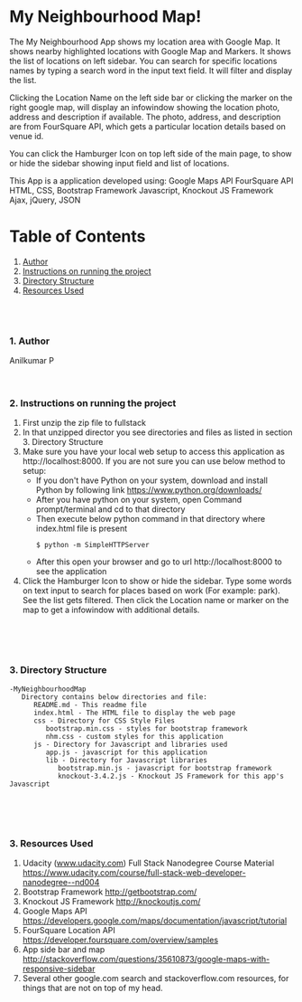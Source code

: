 # My Neighbourhood Map!
The My Neighbourhood App shows my location area with Google Map.  It shows
nearby highlighted locations with Google Map and Markers.  It shows the
list of locations on left sidebar.  You can search for specific locations
names by typing a search word in the input text field.  It will filter and
display the list.

Clicking the Location Name on the left side bar or clicking the marker on the
right google map, will display an infowindow showing the location photo,
address and description if available.  The photo, address, and description
are from FourSquare API, which gets a particular location details based on
venue id.

You can click the Hamburger Icon on top left side of the main page, to show
or hide the sidebar showing input field and list of locations.

This App is a application developed using:
Google Maps API
FourSquare API
HTML, CSS, Bootstrap Framework
Javascript, Knockout JS Framework
Ajax, jQuery, JSON


# Table of Contents
1. [Author](#author)
2. [Instructions on running the project](#instructions)
3. [Directory Structure](#directory-structure)
4. [Resources Used](#resources-used)


<br><br>
### <a name="author"></a>1. Author

Anilkumar P
<br>
<br>
<br>

### <a name="instructions"></a>2. Instructions on running the project

1) First unzip the zip file to fullstack
2) In that unzipped director you see directories and files as listed in
   section 3. Directory Structure
3) Make sure you have your local web setup to access this application as
   http://localhost:8000.  If you are not sure you can use below method
   to setup:
   - If you don't have Python on your system, download and install Python
     by following link https://www.python.org/downloads/
   - After you have python on your system, open Command prompt/terminal and
     cd to that directory
   - Then execute below python command in that directory where index.html
     file is present
     ```
     $ python -m SimpleHTTPServer

     ```
   - After this open your browser and go to url http://localhost:8000 to
     see the application
4) Click the Hamburger Icon to show or hide the sidebar.  Type some words
   on text input to search for places based on work (For example: park).
   See the list gets filtered.  Then click the Location name or marker on
   the map to get a infowindow with additional details.


<br>
<br>
<br>

### <a name="directory-structure"></a>3. Directory Structure

```
-MyNeighbourhoodMap
   Directory contains below directories and file:
      README.md - This readme file
      index.html - The HTML file to display the web page
      css - Directory for CSS Style Files
         bootstrap.min.css - styles for bootstrap framework
         nhm.css - custom styles for this application
      js - Directory for Javascript and libraries used
         app.js - javascript for this application
         lib - Directory for Javascript libraries
            bootstrap.min.js - javascript for bootstrap framework
            knockout-3.4.2.js - Knockout JS Framework for this app's Javascript

```

<br>
<br>
<br>

### <a name="resources-used"></a>3. Resources Used

1) Udacity (www.udacity.com) Full Stack Nanodegree Course Material
   https://www.udacity.com/course/full-stack-web-developer-nanodegree--nd004
2) Bootstrap Framework
   http://getbootstrap.com/
3) Knockout JS Framework
   http://knockoutjs.com/
4) Google Maps API
   https://developers.google.com/maps/documentation/javascript/tutorial
5) FourSquare Location API
   https://developer.foursquare.com/overview/samples
6) App side bar and map
   http://stackoverflow.com/questions/35610873/google-maps-with-responsive-sidebar
7) Several other google.com search and stackoverflow.com resources, for things
   that are not on top of my head.

